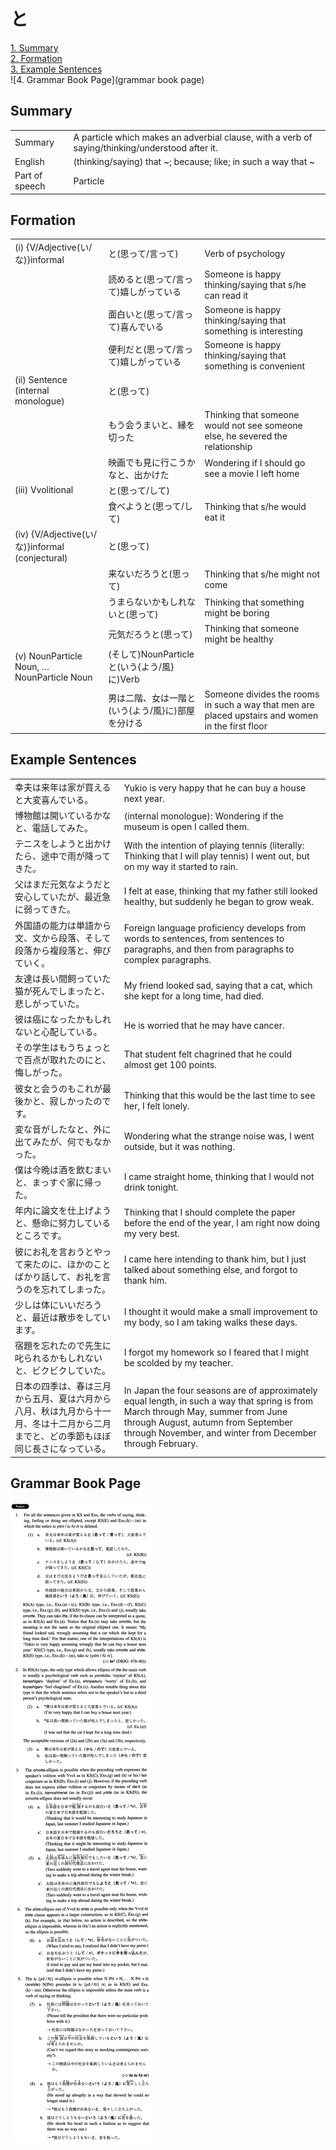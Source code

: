 # と

[1. Summary](#summary)<br>
[2. Formation](#formation)<br>
[3. Example Sentences](#example-sentences)<br>
![4. Grammar Book Page](grammar book page)<br>


## Summary

<table><tr>   <td>Summary</td>   <td>A particle which makes an adverbial clause, with a verb of saying/thinking/understood after it.</td></tr><tr>   <td>English</td>   <td>(thinking/saying) that ~; because; like; in such a way that ~</td></tr><tr>   <td>Part of speech</td>   <td>Particle</td></tr></table>

## Formation

<table class="table"><tbody><tr class="tr head"><td class="td"><span class="numbers">(i)</span> <span class="bold">{V/Adjective(い/な)}informal</span></td><td class="td"><span class="concept">と</span><span>(思って/言って)</span> </td><td class="td"><span>Verb of psychology</span></td></tr><tr class="tr"><td class="td"></td><td class="td"><span>読める</span><span class="concept">と</span><span>(思って/言って)嬉しがっている</span></td><td class="td"><span>Someone is happy thinking/saying that s/he can read it</span></td></tr><tr class="tr"><td class="td"></td><td class="td"><span>面白い</span><span class="concept">と</span><span>(思って/言って)喜んでいる</span></td><td class="td"><span>Someone is happy thinking/saying that something is    interesting</span></td></tr><tr class="tr"><td class="td"></td><td class="td"><span>便利だ</span><span class="concept">と</span><span>(思って/言って)嬉しがっている</span></td><td class="td"><span>Someone is happy thinking/saying that something is    convenient</span></td></tr><tr class="tr head"><td class="td"><span class="numbers">(ii)</span> <span class="bold">Sentence (internal monologue)</span> </td><td class="td"><span class="concept">と</span><span>(思って)</span> </td><td class="td"></td></tr><tr class="tr"><td class="td"></td><td class="td"><span>もう会うまい</span><span class="concept">と</span><span>、縁を切った</span></td><td class="td"><span>Thinking that someone would not see someone else, he severed the relationship</span></td></tr><tr class="tr"><td class="td"></td><td class="td"><span>映画でも見に行こうかな</span><span class="concept">と</span><span>、出かけた</span></td><td class="td"><span>Wondering if I should go see a movie I left home</span></td></tr><tr class="tr head"><td class="td"><span class="numbers">(iii)</span> <span class="bold">Vvolitional</span></td><td class="td"><span class="concept">と</span><span>(思って/して)</span> </td><td class="td"></td></tr><tr class="tr"><td class="td"></td><td class="td"><span>食べよう</span><span class="concept">と</span><span>(思って/して)</span> </td><td class="td"><span>Thinking that s/he would eat it</span></td></tr><tr class="tr head"><td class="td"><span class="numbers">(iv)</span> <span class="bold">{V/Adjective(い/な)}informal (conjectural)</span> </td><td class="td"><span class="concept">と</span><span>(思って)</span> </td><td class="td"></td></tr><tr class="tr"><td class="td"></td><td class="td"><span>来ないだろう</span><span class="concept">と</span><span>(思って)</span> </td><td class="td"><span>Thinking that s/he might not come</span></td></tr><tr class="tr"><td class="td"></td><td class="td"><span>うまらないかもしれない</span><span class="concept">と</span><span>(思って)</span> </td><td class="td"><span>Thinking that something might be boring</span></td></tr><tr class="tr"><td class="td"></td><td class="td"><span>元気だろう</span><span class="concept">と</span><span>(思って)</span> </td><td class="td"><span>Thinking that someone might be healthy</span></td></tr><tr class="tr head"><td class="td"><span class="numbers">(v)</span> <span class="bold">NounParticle Noun, …NounParticle Noun</span></td><td class="td"><span>(そして)NounParticle</span><span class="concept">と</span><span>(いう{よう/風}に)Verb</span></td><td class="td"></td></tr><tr class="tr"><td class="td"></td><td class="td"><span>男は二階、女は一階</span><span class="concept">と</span><span>(いう{よう/風}に)部屋を分ける</span></td><td class="td"><span>Someone divides the rooms in such a way that men are placed upstairs and women in the first floor</span></td></tr></tbody></table>

## Example Sentences

<table><tr>   <td>幸夫は来年は家が買えると大変喜んでいる。</td>   <td>Yukio is very happy that he can buy a house next year.</td></tr><tr>   <td>博物館は開いているかなと、電話してみた。</td>   <td>(internal monologue): Wondering if the museum is open I called them.</td></tr><tr>   <td>テニスをしようと出かけたら、途中で雨が降ってきた。</td>   <td>With the intention of playing tennis (literally: Thinking that I will play tennis) I went out, but on my way it started to rain.</td></tr><tr>   <td>父はまだ元気なようだと安心していたが、最近急に弱ってきた。</td>   <td>I felt at ease, thinking that my father still looked healthy, but suddenly he began to grow weak.</td></tr><tr>   <td>外国語の能力は単語から文、文から段落、そして段落から複段落と、伸びていく。</td>   <td>Foreign language proficiency develops from words to sentences, from sentences to paragraphs, and then from paragraphs to complex paragraphs.</td></tr><tr>   <td>友達は長い間飼っていた猫が死んでしまったと、悲しがっていた。</td>   <td>My friend looked sad, saying that a cat, which she kept for a long time, had died.</td></tr><tr>   <td>彼は癌になったかもしれないと心配している。</td>   <td>He is worried that he may have cancer.</td></tr><tr>   <td>その学生はもうちょっとで百点が取れたのにと、悔しがった。</td>   <td>That student felt chagrined that he could almost get 100 points.</td></tr><tr>   <td>彼女と会うのもこれが最後かと、寂しかったのです。</td>   <td>Thinking that this would be the last time to see her, I felt lonely.</td></tr><tr>   <td>変な音がしたなと、外に出てみたが、何でもなかった。</td>   <td>Wondering what the strange noise was, I went outside, but it was nothing.</td></tr><tr>   <td>僕は今晩は酒を飲むまいと、まっすぐ家に帰った。</td>   <td>I came straight home, thinking that I would not drink tonight.</td></tr><tr>   <td>年内に論文を仕上げようと、懸命に努力しているところです。</td>   <td>Thinking that I should complete the paper before the end of the year, I am right now doing my very best.</td></tr><tr>   <td>彼にお礼を言おうとやって来たのに、ほかのことばかり話して、お礼を言うのを忘れてしまった。</td>   <td>I came here intending to thank him, but I just talked about something else, and forgot to thank him.</td></tr><tr>   <td>少しは体にいいだろうと、最近は散歩をしています。</td>   <td>I thought it would make a small improvement to my body, so I am taking walks these days.</td></tr><tr>   <td>宿題を忘れたので先生に叱られるかもしれないと、ビクビクしていた。</td>   <td>I forgot my homework so I feared that I might be scolded by my teacher.</td></tr><tr>   <td>日本の四季は、春は三月から五月、夏は六月から八月、秋は九月から十一月、冬は十二月から二月までと、どの季節もほぼ同じ長さになっている。</td>   <td>In Japan the four seasons are of approximately equal length, in such a way that spring is from March through May, summer from June through August, autumn from September through November, and winter from December through February.</td></tr></table>

## Grammar Book Page

![](../img/Intermediateと.png)

